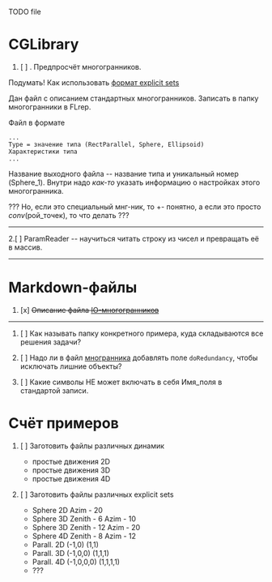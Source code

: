 TODO file

# CGLibrary

1. [ ] . Предпросчёт многогранников.

Подумать! Как использовать [формат explicit sets ](./Documentation/ExplicitSets.md)

Дан файл с описанием стандартных многогранников. Записать в папку многогранники в FLrep. 

Файл в формате

```
...
Type = значение типа (RectParallel, Sphere, Ellipsoid)
Характеристики типа
...
```
Название выходного файла -- название типа и уникальный номер (Sphere_1).
Внутри надо _как-то_ указать информацию о настройках этого многогранника.

??? Но, если это специальный мнг-ник, то +- понятно, а если это просто $conv$(рой_точек), то что делать ???

---
2.[ ] ParamReader -- научиться читать строку из чисел и превращать её в массив.

---
# Markdown-файлы

1. [x] ~~Описание файла [IO-многогранников](./Documentation/LibPolytopeFormat.md)~~

---

1. [ ] Как называть папку конкретного примера, куда складываются все решения задачи?

1. [ ] Надо ли в файл [многранника](./Documentation/ExplicitSets.md) добавлять поле `doRedundancy`, чтобы  исключать лишние объекты?
2. [ ] Какие символы НЕ может включать в себя Имя_поля в стандартой записи.



# Счёт примеров

1. [ ] Заготовить файлы различных динамик
   * простые движения 2D
   * простые движения 3D
   * простые движения 4D

1. [ ] Заготовить файлы различных explicit sets
    * Sphere 2D Azim - 20
    * Sphere 3D Zenith - 6  Azim - 10 
    * Sphere 3D Zenith - 12 Azim - 20
    * Sphere 4D Zenith - 8  Azim - 12
    * Parall. 2D  (-1,0) (1,1)
    * Parall. 3D  (-1,0,0) (1,1,1)
    * Parall. 4D  (-1,0,0,0) (1,1,1,1)
    * ???
